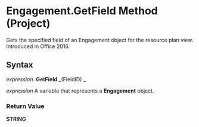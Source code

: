 
# Engagement.GetField Method (Project)

Gets the specified field of an Engagement object for the resource plan view. Introduced in Office 2016.


## Syntax

 _expression_. **GetField** _(FieldID) _

 _expression_ A variable that represents a **Engagement** object.


### Return Value

 **STRING**

